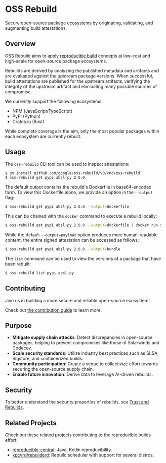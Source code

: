 # OSS Rebuild

Secure open-source package ecosystems by originating, validating, and augmenting
build attestations.

## Overview

OSS Rebuild aims to apply [reproducible build](https://reproducible-builds.org/)
concepts at low-cost and high-scale for open-source package ecosystems.

Rebuilds are derived by analyzing the published metadata and artifacts and are
evaluated against the upstream package versions. When successful, build
attestations are published for the upstream artifacts, verifying the integrity
of the upstream artifact and eliminating many possible sources of compromise.

We currently support the following ecosystems:

-   NPM (JavaScript/TypeScript)
-   PyPI (Python)
-   Crates.io (Rust)

While complete coverage is the aim, only the most popular packages within each
ecosystem are currently rebuilt.

## Usage

The `oss-rebuild` CLI tool can be used to inspect attestations:

```bash
$ go install github.com/google/oss-rebuild/v0/cmd/oss-rebuild
$ oss-rebuild get pypi absl-py 2.0.0
```

The default output contains the rebuild's Dockerfile in base64-encoded form. To
view this Dockerfile alone, we provide an option in the `--output` flag:

```bash
$ oss-rebuild get pypi absl-py 2.0.0 --output=dockerfile
```

This can be chained with the `docker` command to execute a rebuild locally:

```bash
$ oss-rebuild get pypi absl-py 2.0.0 --output=dockerfile | docker run $(docker buildx build -q -)
```

While the default `--output=payload` option produces more human-readable
content, the entire signed attestation can be accessed as follows:

```bash
$ oss-rebuild get pypi absl-py 2.0.0 --output=bundle
```

The `list` command can be used to view the versions of a package that have been
rebuilt:

```bash
$ oss-rebuild list pypi absl-py
```

## Contributing

Join us in building a more secure and reliable open-source ecosystem!

Check out [the contribution guide](./CONTRIBUTING.md) to learn more.

## Purpose

*   **Mitigate supply chain attacks**: Detect discrepancies in open-source
    packages, helping to prevent compromises like those of Solarwinds and
    Codecov.
*   **Scale security standards**: Utilize industry best practices such as SLSA,
    Sigstore, and containerized builds.
*   **Community participation**: Create a venue to collectivize effort towards
    securing the open-source supply chain.
*   **Enable future innovation**: Derive data to leverage AI-driven rebuilds.

## Security

To better understand the security properties of rebuilds, see
[Trust and Rebuilds](./docs/trust.md).

## Related Projects

Check out these related projects contributing to the reproducible builds effort:

*   [reproducible-central](https://github.com/jvm-repo-rebuild/reproducible-central):
    Java, Kotlin reproducibility.
*   [kpcyrd/rebuilderd](https://github.com/kpcyrd/rebuilderd): Rebuild scheduler
    with support for several distros.
